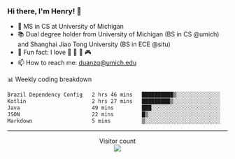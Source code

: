 ### Hi there, I'm Henry! 👋

- 🔭 MS in CS at University of Michigan
- 📚 Dual degree holder from University of Michigan (BS in CS @umich) and Shanghai Jiao Tong University (BS in ECE @situ)
- 🍁 Fun fact: I love 📸 🏓 🍜 🎮
- 📫 How to reach me: [duanzq@umich.edu](mailto:duanzq@umich.edu)

📊 Weekly coding breakdown
<!--START_SECTION:waka-->

```txt
Brazil Dependency Config   2 hrs 46 mins   ██████████▒░░░░░░░░░░░░░░   41.87 %
Kotlin                     2 hrs 27 mins   █████████▒░░░░░░░░░░░░░░░   37.16 %
Java                       49 mins         ███░░░░░░░░░░░░░░░░░░░░░░   12.57 %
JSON                       22 mins         █▒░░░░░░░░░░░░░░░░░░░░░░░   05.79 %
Markdown                   5 mins          ▒░░░░░░░░░░░░░░░░░░░░░░░░   01.34 %
```

<!--END_SECTION:waka-->

***
<p align="center"> 
  Visitor count<br>
  <img src="https://profile-counter.glitch.me/zlzq-duanzq/count.svg" />
</p>

<!-- ![Henry Duan's GitHub stats](https://github-readme-stats.vercel.app/api?username=zlzq-duanzq&show_icons=true)

![trophy](https://github-profile-trophy.vercel.app/?username=zlzq-duanzq&column=7)

[![Top Langs](https://github-readme-stats.vercel.app/api/top-langs/?username=zlzq-duanzq&layout=compact)](https://github.com/zlzq-duanzq/github-readme-stats) -->
